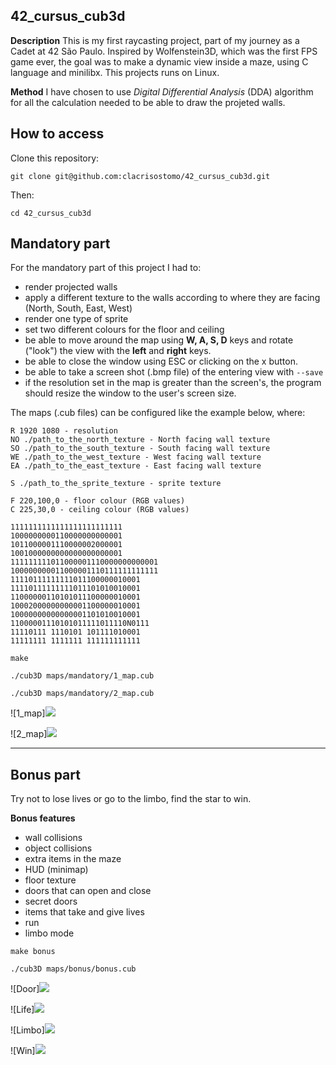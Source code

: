## 42_cursus_cub3d

**Description**
This is my first raycasting project, part of my journey as a Cadet at 42 São Paulo.
Inspired by Wolfenstein3D, which was the first FPS game ever, the goal was to make a dynamic view inside a maze, using C language and minilibx. This projects runs on Linux.

**Method**
I have chosen to use *Digital Differential Analysis* (DDA) algorithm for all the calculation needed to be able to draw the projeted walls.

## How to access

Clone this repository:

``git clone git@github.com:clacrisostomo/42_cursus_cub3d.git``

Then:

``cd 42_cursus_cub3d``

## Mandatory part

For the mandatory part of this project I had to:
- render projected walls
- apply a different texture to the walls according to where they are facing (North, South, East, West)
- render one type of sprite
- set two different colours for the floor and ceiling
- be able to move around the map using **W, A, S, D** keys and rotate ("look") the view with the **left** and **right** keys.
- be able to close the window using ESC or clicking on the x button.
- be able to take a screen shot (.bmp file) of the entering view with ```--save```
- if the resolution set in the map is greater than the screen's, the program should resize the window to the user's screen size.

The maps (.cub files) can be configured like the example below, where:

```
R 1920 1080 - resolution
NO ./path_to_the_north_texture - North facing wall texture
SO ./path_to_the_south_texture - South facing wall texture
WE ./path_to_the_west_texture - West facing wall texture
EA ./path_to_the_east_texture - East facing wall texture

S ./path_to_the_sprite_texture - sprite texture

F 220,100,0 - floor colour (RGB values)
C 225,30,0 - ceiling colour (RGB values)

1111111111111111111111111
1000000000110000000000001
1011000001110000002000001
1001000000000000000000001
111111111011000001110000000000001
100000000011000001110111111111111
11110111111111011100000010001
11110111111111011101010010001
11000000110101011100000010001
10002000000000001100000010001
10000000000000001101010010001
11000001110101011111011110N0111
11110111 1110101 101111010001
11111111 1111111 111111111111
```

```make```

```./cub3D maps/mandatory/1_map.cub```

```./cub3D maps/mandatory/2_map.cub```

![1_map]<img src="https://github.com/clacrisostomo/pics/blob/master/1_map.png">

![2_map]<img src="https://github.com/clacrisostomo/pics/blob/master/2_map.png">

---

## Bonus part

Try not to lose lives or go to the limbo, find the star to win.

**Bonus features**

- wall collisions
- object collisions
- extra items in the maze
- HUD (minimap)
- floor texture
- doors that can open and close
- secret doors
- items that take and give lives
- run
- limbo mode

```make bonus```

```./cub3D maps/bonus/bonus.cub```

![Door]<img src="https://github.com/clacrisostomo/pics/blob/master/door.png">

![Life]<img src="https://github.com/clacrisostomo/pics/blob/master/life.png">

![Limbo]<img src="https://github.com/clacrisostomo/pics/blob/master/limbo.png">

![Win]<img src="https://github.com/clacrisostomo/pics/blob/master/win.png">